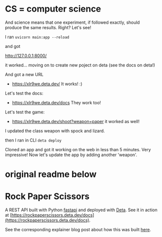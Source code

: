 # CS = computer science
And science means that one experiment, if followed exactly, should produce the same results. Right? Let's see!

I ran ```uvicorn main:app --reload```

and got 

http://127.0.0.1:8000/

it worked... moving on to create new poject on deta (see the docs on deta!)

And got a new URL
* https://xlr9we.deta.dev/
It works! :)

Let's test the docs:
* https://xlr9we.deta.dev/docs
They work too!

Let's test the game:
* https://xlr9we.deta.dev/shoot?weapon=paper
it worked as well!

I updated the class weapon with spock and lizard.

then I ran in CLI
```deta deploy```

Cloned an app and got it working on the web in less than 5 minutes. Very impressive! Now let's update the app by adding another 'weapon'.





# original readme below
# Rock Paper Scissors
A REST API built with Python [fastapi](https://fastapi.tiangolo.com/) and deployed with [Deta](https://www.deta.sh/). 
See it in action at [https://rockpaperscissors.deta.dev/docs](https://rockpaperscissors.deta.dev/docs).

See the corresponding explainer blog post about how this was built [here](https://www.gormanalysis.com/blog/building-and-deploying-rock-paper-scissors-with-python-fastapi-and-deta/).